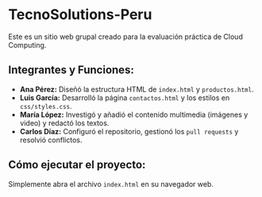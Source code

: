 # TecnoSolutions-Peru

Este es un sitio web grupal creado para la evaluación práctica de Cloud Computing.

## Integrantes y Funciones:

- **Ana Pérez:** Diseñó la estructura HTML de `index.html` y `productos.html`.
- **Luis García:** Desarrolló la página `contactos.html` y los estilos en `css/styles.css`.
- **María López:** Investigó y añadió el contenido multimedia (imágenes y video) y redactó los textos.
- **Carlos Díaz:** Configuró el repositorio, gestionó los `pull requests` y resolvió conflictos.

## Cómo ejecutar el proyecto:

Simplemente abra el archivo `index.html` en su navegador web.
